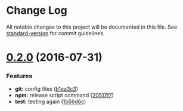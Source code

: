 # Change Log

All notable changes to this project will be documented in this file. See [standard-version](https://github.com/conventional-changelog/standard-version) for commit guidelines.

<a name="0.2.0"></a>
# [0.2.0](https://github.com/PixelVibe/F1/compare/0.1.2...v0.2.0) (2016-07-31)


### Features

* **git:** config files ([b1ea3c3](https://github.com/PixelVibe/F1/commit/b1ea3c3))
* **npm:** release script command ([20517f7](https://github.com/PixelVibe/F1/commit/20517f7))
* **test:** testing again ([1b56d6c](https://github.com/PixelVibe/F1/commit/1b56d6c))
